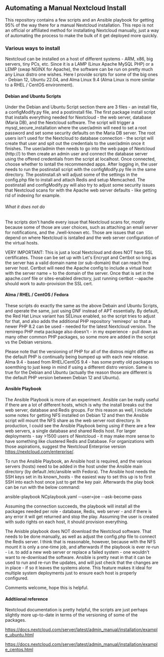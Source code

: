 ## Automating a Manual Nextcloud Install
This repository contains a few scripts and an Ansible playbook for getting 95% of the way there for a manual Nextcloud installation.
This repo is not an official or affiliated method for installating Nextcloud manually, just a way of automating the process to make the bulk of it get deployed more quickly. 

### Various ways to install
Nextcloud can be installed on a host of different systems - ARM, x86, big servers, tiny PCs, etc. Since it is a LAMP (Linux Apache MySQL PHP) or a LEMP (swap NGINX for Apache), the software can be run on pretty much any Linux distro one wishes. Here I provide scripts for some of the big ones - Debian 12, Ubuntu 22.04, and Alma Linux 9.4 (Alma Linux is more similar to a RHEL / CentOS environment). 

#### Debian and Ubuntu Scripts
Under the Debian and Ubuntu Script section there are 3 files - an install file, a configModify.py file, and a postinstall file. The first package install script that installs everything needed for Nextcloud - the web server, database (Maria DB), and the Nextcloud software. The script will trigger a mysql_secure_installation where the user/admin will need to set a root password and set some security defaults on the Maria DB server. The root users isn't used for the Nextcloud to database connection - the script will create that user and spit out the credentials to the user/admin once it finishes. The user/admin then needs to go into the web page of Nextcloud (http://<server ip address>) to then create an admin user and connect the database server using the offered credentials from the script at localhost. Once connected, choose whether to isntall the recommended apps. After logging in, the user needs to run the postinstall script with the configModify.py file in the same directory. The postinstall.sh will adjust some of the settings in the config.php file to install and attach Redis and setup Memcached. The postinstall and configModify.py will also try to adjust some security issues that Nextcloud scans for with the Apache web server defaults - like getting rid of indexing for example. 

###### What it does not do
The scripts don't handle every issue that Nextcloud scans for, mostly because some of those are user choices, such as attaching an email server for notifications, and the ./well-known etc. Those are issues that can depend on where Nextcloud is isntalled and the web server configuration of the virtual hosts.

VERY IMPORTANT: This is just a local Nextcloud and does NOT have SSL certificates. Those can be set up with Let's Encrypt and Certbot so long as the server has a valid domain name (or sub-domain) that can reach the server host. Certbot will need the Apache config to include a virtual host with the server name = to the domain of the server. Once that is set in the apache.conf file or sites-enabled directory, just running certbot --apache should work to auto-provision the SSL cert.

#### Alma / RHEL / CentOS / Fedora
These scripts do exactly the same as the above Debain and Ubuntu Scripts, and operate the same, just using DNF instead of APT essentially. By default, the Red Hat Linux variant has SELinux enabled, so the script tries to adjust for that, and also adds the additional PHP repository 'remirepo' so that a newer PHP 8.2 can be used - needed for the latest Nextcloud version. The remirepo PHP meta package also doesn't - in my experience - pull down as many other common PHP packages, so some more are added in the script vs the Debian versions.

Please note that the versioning of PHP for all of the distros might differ as the default PHP is continually being bumped up with each new release. Alma 9.4 - based from RHEL/CentOS 9.4 - has some pretty old packages so soemthing to just keep in mind if using a different distro version. Same is true for the Debian and Ubuntu (actually the reason those are different is the default PHP version between Debian 12 and Ubuntu). 

#### Ansible Playbook
The Ansible Playbook is more of an experiment. Ansible can be really useful if there are a lot of different hosts, which is why the install breaks out the web server, database and Redis groups. For this reason as well, I include some notes for getting NFS installed on Debian 12 and then the Ansible script will mount the NFS share as the web server root directory. In production, I could see the Ansible Playbook being using if there are a few web servers, a single database and shared Redis host. For larger deployments - say >1500 users of Nextcloud - it may make more sense to have something like clustered Redis and Database. For organizations with those aspirations, suggest the Nextcloud Enterprise version https://nextcloud.com/enterprise/.

To run the Ansible Playbook, an Ansible host is required, and the various servers (hosts) need to be added in the host under the Ansible main directory (by default /etc/ansible with Fedora). The Ansible host needs the SSH keys set in its known_hosts - the easiest way to set this up is to first SSH into each host once just to get the key pair. Afterwards the play book can be run with the below command:

ansible-playbook NCplaybook.yaml --user=joe --ask-become-pass

Assuming the connection succeeds, the playbook will install all the packages needed per role - database, Redis, web server - and if there is any error it will get returned and stop the play. Assuming the user is created with sudo rights on each host, it should provision everything. 

The Anisble playbook does NOT download the Nextcloud software. That needs to be done manually, as well as adjust the config.php file to connect the Redis server. I think that is reasonable, however, because with the NFS mount it is only a one-time job, and afterwards if the playbook is ever re-run - i.e. to add a new web server or replace a failed system - one wouldn't want to re-download the software. Ansible is pretty neat in that it can be used to run and re-run the updates, and will just check that the changes are in place - if so it leaves the systems alone. This feature makes it ideal for multiple system deployments just to ensure each host is properly configured.

Comments welcome, hope this is helpful.

#### Addtiional reference
Nextcloud documentation is pretty helpful, the scripts are just perhaps slightly more up-to-date in terms of the versioning of some of the packages.

https://docs.nextcloud.com/server/latest/admin_manual/installation/example_ubuntu.html

https://docs.nextcloud.com/server/latest/admin_manual/installation/example_centos.html

